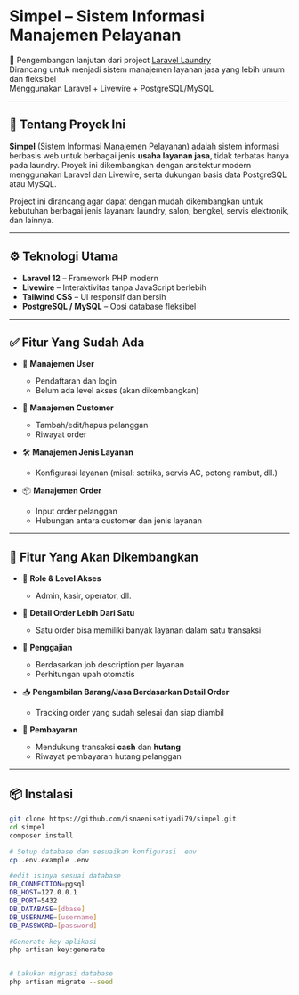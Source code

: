 # Simpel – Sistem Informasi Manajemen Pelayanan

🔧 Pengembangan lanjutan dari project [Laravel Laundry](https://github.com/isnaenisetiyadi79/laravel_laundry)  
Dirancang untuk menjadi sistem manajemen layanan jasa yang lebih umum dan fleksibel  
Menggunakan Laravel + Livewire + PostgreSQL/MySQL

---

## 🧩 Tentang Proyek Ini

**Simpel** (Sistem Informasi Manajemen Pelayanan) adalah sistem informasi berbasis web untuk berbagai jenis **usaha layanan jasa**, tidak terbatas hanya pada laundry. Proyek ini dikembangkan dengan arsitektur modern menggunakan Laravel dan Livewire, serta dukungan basis data PostgreSQL atau MySQL.

Project ini dirancang agar dapat dengan mudah dikembangkan untuk kebutuhan berbagai jenis layanan: laundry, salon, bengkel, servis elektronik, dan lainnya.

---

## ⚙️ Teknologi Utama

- **Laravel 12** – Framework PHP modern
- **Livewire** – Interaktivitas tanpa JavaScript berlebih
- **Tailwind CSS** – UI responsif dan bersih
- **PostgreSQL / MySQL** – Opsi database fleksibel

---

## ✅ Fitur Yang Sudah Ada

- 👤 **Manajemen User**
  - Pendaftaran dan login
  - Belum ada level akses (akan dikembangkan)
  
- 👥 **Manajemen Customer**
  - Tambah/edit/hapus pelanggan
  - Riwayat order
  
- 🛠️ **Manajemen Jenis Layanan**
  - Konfigurasi layanan (misal: setrika, servis AC, potong rambut, dll.)
  
- 📦 **Manajemen Order**
  - Input order pelanggan
  - Hubungan antara customer dan jenis layanan

---

## 🧭 Fitur Yang Akan Dikembangkan

- 🔐 **Role & Level Akses**
  - Admin, kasir, operator, dll.
  
- 🧾 **Detail Order Lebih Dari Satu**
  - Satu order bisa memiliki banyak layanan dalam satu transaksi
  
- 💼 **Penggajian**
  - Berdasarkan job description per layanan
  - Perhitungan upah otomatis
  
- 📥 **Pengambilan Barang/Jasa Berdasarkan Detail Order**
  - Tracking order yang sudah selesai dan siap diambil
  
- 💸 **Pembayaran**
  - Mendukung transaksi **cash** dan **hutang**
  - Riwayat pembayaran hutang pelanggan

---

## 📦 Instalasi

```bash
git clone https://github.com/isnaenisetiyadi79/simpel.git
cd simpel
composer install

# Setup database dan sesuaikan konfigurasi .env
cp .env.example .env

#edit isinya sesuai database
DB_CONNECTION=pgsql
DB_HOST=127.0.0.1
DB_PORT=5432
DB_DATABASE=[dbase]
DB_USERNAME=[username]
DB_PASSWORD=[password]

#Generate key aplikasi
php artisan key:generate


# Lakukan migrasi database
php artisan migrate --seed


